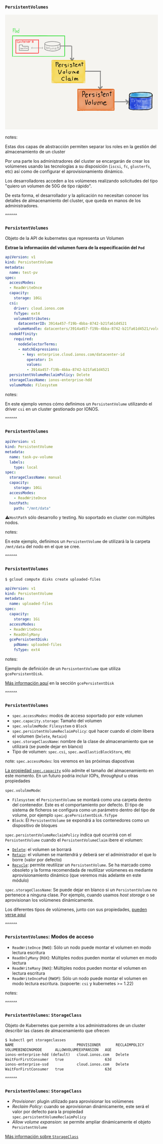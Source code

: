 ### `PersistentVolumes`

<img alt="persistent-volumes-and-persistent-volume-claims.png" src="../../images/persistent-volumes-and-persistent-volume-claims.png" class="r-stretch">

notes:

Estas dos capas de abstracción permiten separar los roles en la gestión del almacenamiento de un cluster

Por una parte los administradores del cluster se encargarán de crear los volúmenes usando las tecnologías a su disposición
(`iscsi`, `fc`, `glusterfs`, etc) así como de configurar el aprovisionamiento dinámico.

Los desarrolladores acceden a los volúmenes realizando solicitudes del tipo "quiero un volumen de 50G de tipo rápido".

De esta forma, el desarrollador y la aplicación no necesitan conocer los detalles de almacenamiento del cluster, que
queda en manos de los administradores.

^^^^^^

### `PersistentVolumes`


Objeto de la API de kubernetes que representa un Volumen

**Extrae la información del volumen fuera de la especificación del `Pod`**

```yaml
apiVersion: v1
kind: PersistentVolume
metadata:
  name: test-pv
spec:
  accessModes:
  - ReadWriteOnce
  capacity:
    storage: 10Gi
  csi:
    driver: cloud.ionos.com
    fsType: ext4
    volumeAttributes:
      datacenterID: 3914a457-f19b-4bba-8742-b21fa61d4521
    volumeHandle: datacenters/3914a457-f19b-4bba-8742-b21fa61d4521/volumes/97bb6e8e-6bce-4039-8be1-7baf734b3e66
  nodeAffinity:
    required:
      nodeSelectorTerms:
      - matchExpressions:
        - key: enterprise.cloud.ionos.com/datacenter-id
          operator: In
          values:
          - 3914a457-f19b-4bba-8742-b21fa61d4521
  persistentVolumeReclaimPolicy: Delete
  storageClassName: ionos-enterprise-hdd
  volumeMode: Filesystem
```

notes:

En este ejemplo vemos cómo definimos un `PersistentVolume` utilizando el driver `csi` en un 
cluster gestionado por IONOS.

^^^^^^

### `PersistentVolumes`

```yaml
apiVersion: v1
kind: PersistentVolume
metadata:
  name: task-pv-volume
  labels:
    type: local
spec:
  storageClassName: manual
  capacity:
    storage: 10Gi
  accessModes:
    - ReadWriteOnce
  hostPath:
    path: "/mnt/data"
```

⚠️`HostPath` sólo desarrollo y testing. No soportado en cluster con múltiples nodos.


notes:

En este ejemplo, definimos un `PersistentVolume` de utilizará la la carpeta `/mnt/data` del nodo
en el que se cree.

^^^^^^

### `PersistentVolumes`


```shell
$ gcloud compute disks create uploaded-files
```

```yaml
apiVersion: v1
kind: PersistentVolume
metadata:
  name: uploaded-files
spec:
  capacity:
    storage: 1Gi
  accessModes:
  - ReadWriteOnce
  - ReadOnlyMany
  gcePersistentDisk:
    pdName: uploaded-files
    fsType: ext4
```

notes:

Ejemplo de definición de un `PersisntentVolume` que utiliza `gcePersistentDisk`.

[Más información aquí](https://kubernetes.io/docs/reference/kubernetes-api/config-and-storage-resources/persistent-volume-v1/#persistent-volumes)
en la sección `gcePersistentDisk`

^^^^^^

### `PersistentVolumes`

* `spec.accessModes`: modos de acceso soportado por este volumen
* `spec.capacity.storage`: Tamaño del volumen
* `spec.volulmeMode`: `Filesystem` o `Block`
* `spec.persistentVolumeReclaimPolicy`: qué hacer cuando el _claim_ libera el volumen (`Delete`, `Retain`)
* `spec.storageClassName`: nombre de la clase de almacenamiento que se utilizará (se puede dejar en blanco)
* Tipo de volumen: `spec.csi`, `spec.awsElasticBlockStore`, etc

note:
`spec.accessModes`: los veremos en las próximas diapostivas

[La propiedad `spec.capacity`](https://kubernetes.io/docs/concepts/storage/persistent-volumes/#capacity) sólo admite
el tamaño del almacenamiento en este momento. En un futuro podria incluir IOPs, _throughput_ u
otras propiedades

`spec.volulmeMode`:
* `Filesystem`: el `PersistentVolume` se montará como una carpeta dentro del contenedor. Este es
  el comportamiento por defecto. El tipo de sistema de ficheros se configura como un parámetro
  dentro del tipo de volume, por ejemplo `spec.gcePersistentDisk.fsType`
* `Block`: El `PersistentVolume` se expondrá a los contenedores como un dispositivo de bloques

`spec.persistentVolumeReclaimPolicy` indica qué ocurrirá con el `PersistentVolume` cuando el `PersistentVolumeClaim` 
ibere el volumen:
* [`Delete`](https://kubernetes.io/docs/concepts/storage/persistent-volumes/#delete): el volumen se borrará 
* [`Retain`](https://kubernetes.io/docs/concepts/storage/persistent-volumes/#retain): el volumen se mantendrá y 
  deberá ser el administrador el que lo borre (valor por defecto)
* [`Recycle`](https://kubernetes.io/docs/concepts/storage/persistent-volumes/#recycle): permite reutilizar un `PersistentVolume`.
  Se ha marcado como obsoleto y la forma recomendada de reutilizar volúmenes es mediante aprovisionamiento dinámico (que veremos más
  adelante en este módulo)

`spec.storageClassName`: Se puede dejar en blanco si un `PersistentVolume` no pertenece a ninguna clase. Por ejemplo,
cuando usamos _host storage_ o se aprovisionan los volúmenes dinámicamente.

Los diferentes tipos de volúmenes, junto con sus propiedades, 
[pueden verse aquí](https://kubernetes.io/docs/reference/kubernetes-api/config-and-storage-resources/persistent-volume-v1/#persistent-volumes)

^^^^^^

### `PersistentVolumes`: Modos de acceso

* `ReadWriteOnce` (`RWO`): Sólo un nodo puede montar el volumen en modo lectura escritura
* `ReadOnlyMany` (`ROX`): Múltiples nodos pueden montar el volumen en modo lectura
* `ReadWriteMany` (`RWX`): Múltiples nodos pueden montar el volumen en lectura escritura
* `ReadWriteOncePod` (`RWOP`): Sólo un nodo puede montar el volumen en modo lectura escritura.
  (sopoerte: `csi` y kubernetes >= 1.22)

notes:

^^^^^^

### `PersistentVolumes`: `StorageClass`


Objeto de Kubernetes que permite a los administradores de un cluster describir las clases de almacenamiento
que ofrecen

```shell
$ kubectl get storageclasses
NAME                             PROVISIONER       RECLAIMPOLICY   VOLUMEBINDINGMODE      ALLOWVOLUMEEXPANSION   AGE
ionos-enterprise-hdd (default)   cloud.ionos.com   Delete          WaitForFirstConsumer   true                   63d
ionos-enterprise-ssd             cloud.ionos.com   Delete          WaitForFirstConsumer   true                   63d
```

^^^^^^

### `PersistentVolumes`: `StorageClass`

* _Provisioner_: plugin utilizado para aprovisionar los volúmenes
* _Reclaim Policy_: cuando se aprovisionan dinámicamente, este será el valor por defecto
  para la propiedad `spec.persistentVolumeReclaimPolicy`
* _Allow volume expansion_: se permite ampliar dinámicamente el objeto `PersistentVolume`

[Más información sobre `StorageClass`](https://kubernetes.io/docs/concepts/storage/storage-classes/)